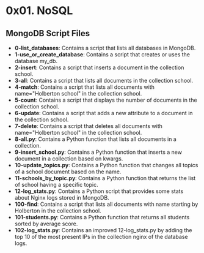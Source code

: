 # 0x01. NoSQL
## MongoDB Script Files
- **0-list_databases**: Contains a script that lists all databases in MongoDB.
- **1-use_or_create_database**: Contains a script that creates or uses the database my_db.
- **2-insert**: Contains a script that inserts a document in the collection school.
- **3-all**: Contains a script that lists all documents in the collection school.
- **4-match**: Contains a script that lists all documents with name="Holberton school" in the collection school.
- **5-count**: Contains a script that displays the number of documents in the collection school.
- **6-update**: Contains a script that adds a new attribute to a document in the collection school.
- **7-delete**: Contains a script that deletes all documents with name="Holberton school" in the collection school.
- **8-all.py**: Contains a Python function that lists all documents in a collection.
- **9-insert_school.py**: Contains a Python function that inserts a new document in a collection based on kwargs.
- **10-update_topics.py**: Contains a Python function that changes all topics of a school document based on the name.
- **11-schools_by_topic.py**: Contains a Python function that returns the list of school having a specific topic.
- **12-log_stats.py**: Contains a Python script that provides some stats about Nginx logs stored in MongoDB.
- **100-find**: Contains a script that lists all documents with name starting by Holberton in the collection school.
- **101-students.py**: Contains a Python function that returns all students sorted by average score.
- **102-log_stats.py**: Contains an improved 12-log_stats.py by adding the top 10 of the most present IPs in the collection nginx of the database logs.
